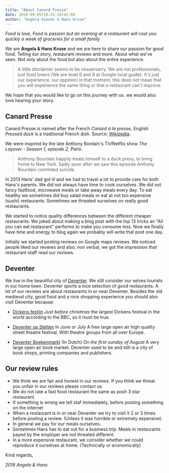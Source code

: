 ```yaml
---
title: "About Canard Presse"
date: 2018-09-05T18:51:26+02:00
author: "Angela Giesen & Hans Kruse"
---
```


*Food is love, Food is passion but an evening at a restaurant will cost you quickly a week of groceries for a small family*

We are **Angela & Hans Kruse** and we are here to share our passion for good food. Telling our story, restaurant reviews and more. About what we've seen. Not only about the food but also about the entire experience.


> A little disclaimer seems to be nessersarry. We are not professionals, just food lovers (We are level 6 and 8 at Google local guide). It's just our experience, our oppinion in that moment, this does not mean that you will experience the same thing or that a restaurant can't improve.

We hope that you would like to go on this journey with us.
we would also love hearing your story.

## Canard Presse

Canard Presse is named after the French *Canard à la presse*, English *Pressed duck* is a traditional French dish. Source: [Wikipedia](https://en.wikipedia.org/wiki/Pressed_duck).

We were inspired by the late Anthony Bordain's TV/Netflix show *The Layover - Season 1, episode 2, Paris*:

>Anthony Bourdain happily treats himself to a duck press, to bring home to New York. Sadly soon after we saw this episode Anthony Bourdain commited suicide.

In 2013 Hans' dad got ill and we had to travel a lot to provide care for both Hans's parents. We did not always have time to cook ourselves. We did not fancy fastfood, microwave meals or take away meals every day. To eat healthy we sometimes did buy salad meals or eat at not too expensive (sushi) restaurants. Sometimes we threated ourselves on really good restaurants.

We started to notice quality differences between the different cheaper restaurants. We joked about making a blog post with the top 13 tricks an "All you can eat restaurant" performs to make you consume less. Now we finally have time and energy to blog again we probably will write that post one day.

Initially we started posting reviews on Google maps reviews. We noticed people liked our reviews and also, non verbal, we got the impression that restaurant staff read our reviews.

## Deventer

We live in the beautiful city of [Deventer](https://en.wikipedia.org/wiki/Deventer). We still consider our selves tourists in our home town. Deventer sports a nice selection of good restaurants. A lot of our reviews are about restaurants in or near Deventer. Besides the old medieval city, good food and a nice shopping experience you should also visit Deventer because:

* [Dickens festijn](https://dickensfestijn.nl/english/) *Just before christmas* the largest Dickens festival in the world according to the BBC, so it must be true. 

  
* [Deventer op Stelten](https://www.deventeropstelten.nl/index.php/english) *In June or July* A free large open air high quality street theatre festival. With theatre groups from all over Europe.
* [Deventer Boekenmarkt](https://www.deventerboekenmarkt.nl/) (In Dutch) *On the first sunday of August* A very large open air book market. Deventer used to be and still is a city of book shops, printing companies and publishers.

## Our review rules

* We think we are fair and honest in our reviews. If you think we threat you unfair in our reviews please contact us
* We do not rate a fast food restaurant the same as posh 3 star restaurant.
* If something is wrong we tell staf immediately, before posting something on the internet
* When a restaurant is in or near Deventer we try to visit it 2 or 3 times before posting a review. (Unless it was horrible or extremely expensive).
* In general we pay for our meals ourselves.
* Sometimes Hans has to eat out for a business trip. Meals in restaurants payed by the employer are not threated different.
* In a more expensive restaurant, we consider whether we could reproduce it ourselves at home. (Technically or economically)

Kind regards,

*2018 Angela & Hans*
